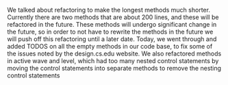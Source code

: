We talked about refactoring to make the longest methods much shorter. Currently there are two methods that are about 200 lines, and these will be refactored in the future. These methods will undergo significant change in the future, so in order to not have to rewrite the methods in the future we will push off this refactoring until a later date. Today, we went through and added TODOS on all the empty methods in our code base, to fix some of the issues noted by the design.cs.edu website. We also refactored methods in active wave and level, which had too many nested control statements by moving the control statements into separate methods to remove the nesting control statements